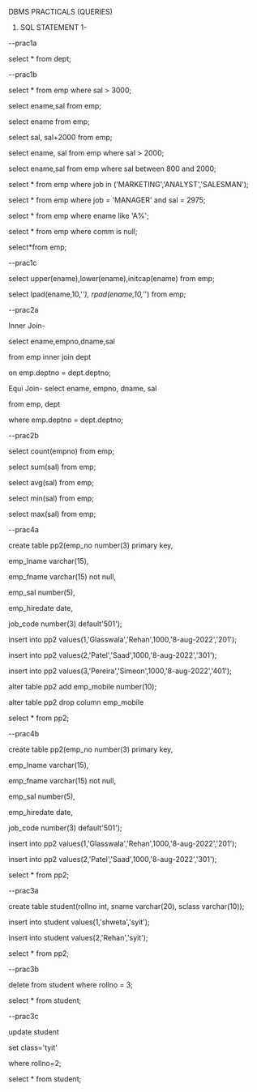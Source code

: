DBMS PRACTICALS (QUERIES)
1) SQL STATEMENT 1-

--prac1a

select * from dept;

--prac1b

select * from emp where sal > 3000;

select ename,sal from emp;

select ename from emp;

select sal, sal+2000 from emp;

select ename, sal from emp where sal > 2000;

select ename,sal from emp where sal between 800 and 2000;

select * from emp where job in ('MARKETING','ANALYST','SALESMAN');

select * from emp where job = 'MANAGER' and sal = 2975;

select * from emp where ename like 'A%';

select * from emp where comm is null;

select*from emp;

--prac1c

select upper(ename),lower(ename),initcap(ename) from emp;

select lpad(ename,10,'*'), rpad(ename,10,'*') from emp;

--prac2a

Inner Join-

select ename,empno,dname,sal

from emp inner join dept

on emp.deptno = dept.deptno;

Equi Join-
select ename, empno, dname, sal

from emp, dept

where emp.deptno = dept.deptno;

--prac2b

select count(empno) from emp;

select sum(sal) from emp;

select avg(sal) from emp;

select min(sal) from emp;

select max(sal) from emp;

--prac4a

create table pp2(emp_no number(3) primary key, 

emp_lname varchar(15), 

emp_fname varchar(15) not null, 

emp_sal number(5), 

emp_hiredate date, 

job_code number(3) default'501');

insert into pp2 values(1,'Glasswala','Rehan',1000,'8-aug-2022','201');

insert into pp2 values(2,'Patel','Saad',1000,'8-aug-2022','301');

insert into pp2 values(3,'Pereira','Simeon',1000,'8-aug-2022','401');

alter table pp2 add emp_mobile number(10);

alter table pp2
drop column emp_mobile

select * from pp2;

--prac4b

create table pp2(emp_no number(3) primary key, 

emp_lname varchar(15), 

emp_fname varchar(15) not null, 

emp_sal number(5), 

emp_hiredate date, 

job_code number(3) default'501');

insert into pp2 values(1,'Glasswala','Rehan',1000,'8-aug-2022','201');

insert into pp2 values(2,'Patel','Saad',1000,'8-aug-2022','301');

select * from pp2;

--prac3a

create table student(rollno int, sname varchar(20), sclass varchar(10));

insert into student values(1,'shweta','syit');

insert into student values(2,'Rehan','syit');

select * from pp2;

--prac3b

delete from student where rollno = 3;

select * from student;

--prac3c

update student

set class='tyit'

where rollno=2;

select * from student;









